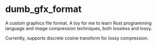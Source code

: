 dumb_gfx_format
===============

A custom graphics file format. A toy for me to learn Rust programming language and image compression techniques, both lossless and lossy.

Currently, supports discrete cosine transform for lossy compression.
